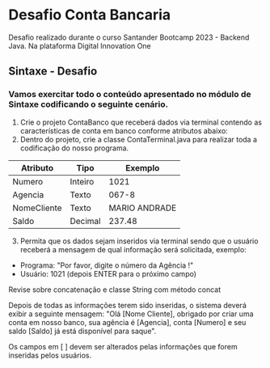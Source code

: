 # Desafio Conta Bancaria
Desafio realizado durante o curso Santander Bootcamp 2023 - Backend Java. Na plataforma Digital Innovation One

## Sintaxe - Desafio
### Vamos exercitar todo o conteúdo apresentado no módulo de Sintaxe codificando o seguinte cenário.

1. Crie o projeto ContaBanco que receberá dados via terminal contendo as características de conta em banco conforme atributos abaixo:
2. Dentro do projeto, crie a classe ContaTerminal.java para realizar toda a codificação do nosso programa.

| Atributo	   |Tipo	         |Exemplo       |
| ---------    | ------------- | ------------ |
| Numero	     |Inteiro	       |1021          |
| Agencia	     |Texto	         |067-8         |
| NomeCliente	 |Texto	         |MARIO ANDRADE |
| Saldo	       |Decimal	       |237.48        |


3. Permita que os dados sejam inseridos via terminal sendo que o usuário receberá a mensagem de qual informação será solicitada, exemplo:

 - Programa: "Por favor, digite o número da Agência !"
 - Usuário: 1021 (depois ENTER para o próximo campo)

Revise sobre concatenação e classe String com método concat

Depois de todas as informações terem sido inseridas, o sistema deverá exibir a seguinte mensagem:
"Olá [Nome Cliente], obrigado por criar uma conta em nosso banco, sua agência é [Agencia], conta [Numero] e seu saldo [Saldo] já está disponível para saque".

Os campos em [ ] devem ser alterados pelas informações que forem inseridas pelos usuários.
